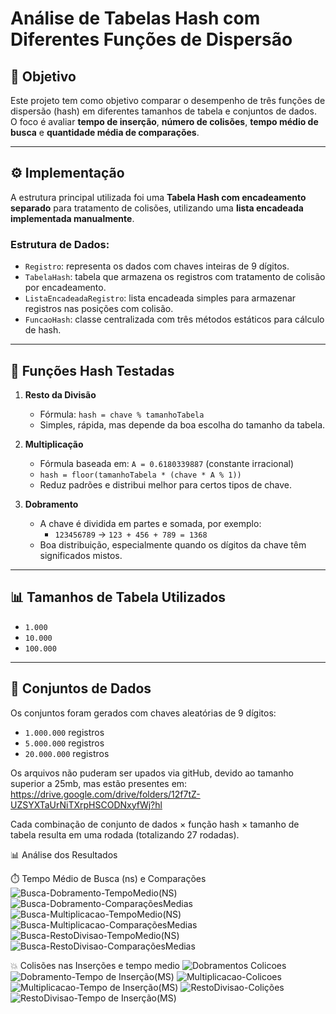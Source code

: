 # Análise de Tabelas Hash com Diferentes Funções de Dispersão

## 📌 Objetivo

Este projeto tem como objetivo comparar o desempenho de três funções de dispersão (hash) em diferentes tamanhos de tabela e conjuntos de dados. O foco é avaliar **tempo de inserção**, **número de colisões**, **tempo médio de busca** e **quantidade média de comparações**.

---

## ⚙️ Implementação

A estrutura principal utilizada foi uma **Tabela Hash com encadeamento separado** para tratamento de colisões, utilizando uma **lista encadeada implementada manualmente**.

### Estrutura de Dados:
- `Registro`: representa os dados com chaves inteiras de 9 dígitos.
- `TabelaHash`: tabela que armazena os registros com tratamento de colisão por encadeamento.
- `ListaEncadeadaRegistro`: lista encadeada simples para armazenar registros nas posições com colisão.
- `FuncaoHash`: classe centralizada com três métodos estáticos para cálculo de hash.

---

## 🧠 Funções Hash Testadas

1. **Resto da Divisão**
   - Fórmula: `hash = chave % tamanhoTabela`
   - Simples, rápida, mas depende da boa escolha do tamanho da tabela.

2. **Multiplicação**
   - Fórmula baseada em: `A = 0.6180339887` (constante irracional)
   - `hash = floor(tamanhoTabela * (chave * A % 1))`
   - Reduz padrões e distribui melhor para certos tipos de chave.

3. **Dobramento**
   - A chave é dividida em partes e somada, por exemplo:
     - `123456789` → `123 + 456 + 789 = 1368`
   - Boa distribuição, especialmente quando os dígitos da chave têm significados mistos.

---

## 📊 Tamanhos de Tabela Utilizados

- `1.000`
- `10.000`
- `100.000`

---

## 📁 Conjuntos de Dados

Os conjuntos foram gerados com chaves aleatórias de 9 dígitos:

- `1.000.000` registros
- `5.000.000` registros
- `20.000.000` registros

Os arquivos não puderam ser upados via gitHub, devido ao tamanho superior a 25mb, mas estão presentes em: https://drive.google.com/drive/folders/12f7tZ-UZSYXTaUrNiTXrpHSCODNxyfWj?hl

Cada combinação de conjunto de dados × função hash × tamanho de tabela resulta em uma rodada (totalizando 27 rodadas).

📊 Análise dos Resultados

⏱️ Tempo Médio de Busca (ns) e Comparações
![Busca-Dobramento-TempoMedio(NS)](https://github.com/user-attachments/assets/aa6df6bb-abcd-4faf-84dd-47156c994deb) ![Busca-Dobramento-ComparaçõesMedias](https://github.com/user-attachments/assets/0938ce26-035e-44a8-81fc-19a2dd74f996)
![Busca-Multiplicacao-TempoMedio(NS)](https://github.com/user-attachments/assets/e13b974e-a6cc-43c7-9976-97ed439ee67e) ![Busca-Multiplicacao-ComparaçõesMedias](https://github.com/user-attachments/assets/5030e408-77e8-431d-ab2b-1592e5ed5a94)
![Busca-RestoDivisao-TempoMedio(NS)](https://github.com/user-attachments/assets/cdf9f865-d66d-4301-9a0c-4c5b4be174a1) ![Busca-RestoDivisao-ComparaçõesMedias](https://github.com/user-attachments/assets/00ef03c7-aa2a-4add-9b62-2110a4f602aa)

💥 Colisões nas Inserções e tempo medio
![Dobramentos Colicoes](https://github.com/user-attachments/assets/82a2d7b6-9a50-4bd3-b91c-73c9426d2120) ![Dobramento-Tempo de Inserção(MS)](https://github.com/user-attachments/assets/a1dcca53-9f2c-4784-bc32-a1dc4fac04f7)
![Multiplicacao-Colicoes](https://github.com/user-attachments/assets/07b5f4a2-a026-4af5-bde3-d75088cc76e9) ![Multiplicacao-Tempo de Inserção(MS)](https://github.com/user-attachments/assets/0df1cb96-1be8-486a-8468-a207b5bde5b4)
![RestoDivisao-Colições](https://github.com/user-attachments/assets/7652644f-bf1e-4b93-aa0f-3cef42791da4) ![RestoDivisao-Tempo de Inserção(MS)](https://github.com/user-attachments/assets/6e3b3ceb-08c8-4625-8a63-eadde85ed94b)


